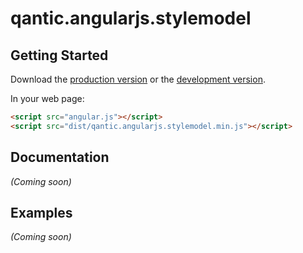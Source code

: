 # qantic.angularjs.stylemodel



## Getting Started

Download the [production version][prod] or the [development version][dev].

[prod]: https://raw.github.com/ntrp/qantic-angularjs-stylemodel/master/dist/qantic.angularjs.stylemodel.min.js
[dev]: https://raw.github.com/ntrp/qantic-angularjs-stylemodel/master/dist/qantic.angularjs.stylemodel.js

In your web page:

```html
<script src="angular.js"></script>
<script src="dist/qantic.angularjs.stylemodel.min.js"></script>
```

## Documentation
_(Coming soon)_

## Examples
_(Coming soon)_

